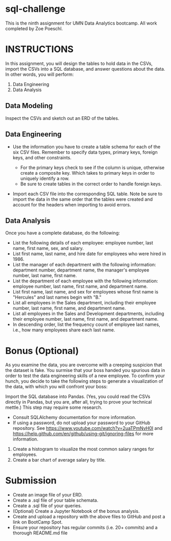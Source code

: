 # sql-challenge
This is the ninth assignment for UMN Data Analytics bootcamp. All work completed by Zoe Poeschl.

# INSTRUCTIONS

In this assignment, you will design the tables to hold data in the CSVs, import the CSVs into a SQL database, and answer questions about the data. In other words, you will perform:

1. Data Engineering
2. Data Analysis

## Data Modeling
Inspect the CSVs and sketch out an ERD of the tables.

## Data Engineering
- Use the information you have to create a table schema for each of the six CSV files. Remember to specify data types, primary keys, foreign keys, and other constraints.

    - For the primary keys check to see if the column is unique, otherwise create a composite key. Which takes to primary keys in order to uniquely identify a row.
    - Be sure to create tables in the correct order to handle foreign keys.

- Import each CSV file into the corresponding SQL table. Note be sure to import the data in the same order that the tables were created and account for the headers when importing to avoid errors.

## Data Analysis
Once you have a complete database, do the following:

- List the following details of each employee: employee number, last name, first name, sex, and salary.
- List first name, last name, and hire date for employees who were hired in 1986.
- List the manager of each department with the following information: department number, department name, the manager's employee number, last name, first name.
- List the department of each employee with the following information: employee number, last name, first name, and department name.
- List first name, last name, and sex for employees whose first name is "Hercules" and last names begin with "B."
- List all employees in the Sales department, including their employee number, last name, first name, and department name.
- List all employees in the Sales and Development departments, including their employee number, last name, first name, and department name.
- In descending order, list the frequency count of employee last names, i.e., how many employees share each last name.

# Bonus (Optional)
As you examine the data, you are overcome with a creeping suspicion that the dataset is fake. You surmise that your boss handed you spurious data in order to test the data engineering skills of a new employee. To confirm your hunch, you decide to take the following steps to generate a visualization of the data, with which you will confront your boss:


Import the SQL database into Pandas. (Yes, you could read the CSVs directly in Pandas, but you are, after all, trying to prove your technical mettle.) This step may require some research.

- Consult SQLAlchemy documentation for more information.
- If using a password, do not upload your password to your GitHub repository. See https://www.youtube.com/watch?v=2uaTPmNvH0I and https://help.github.com/en/github/using-git/ignoring-files for more information.

1. Create a histogram to visualize the most common salary ranges for employees.
2. Create a bar chart of average salary by title.

# Submission

- Create an image file of your ERD.
- Create a .sql file of your table schemata.
- Create a .sql file of your queries.
- (Optional) Create a Jupyter Notebook of the bonus analysis.
- Create and upload a repository with the above files to GitHub and post a link on BootCamp Spot.
- Ensure your repository has regular commits (i.e. 20+ commits) and a thorough README.md file